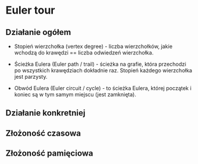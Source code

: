 # Euler tour

## Działanie ogółem
* Stopień wierzchołka (vertex degree) - liczba wierzchołków, jakie wchodzą do krawędzi == liczba odwiedzeń wierzchołka.

* Ścieżka Eulera (Euler path / trail) - ścieżka na grafie, która przechodzi po wszystkich krawędziach dokładnie raz. Stopień każdego wierzchołka jest parzysty.

* Obwód Eulera (Euler circuit / cycle) - to ścieżka Eulera, której początek i koniec są w tym samym miejscu (jest zamknięta).

## Działanie konkretniej


## Złożoność czasowa


## Złożoność pamięciowa

